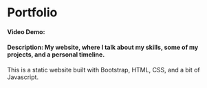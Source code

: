 # Portfolio
#### Video Demo:  <URL HERE>
#### Description: My website, where I talk about my skills, some of my projects, and a personal timeline. 
This is a static website built with Bootstrap, HTML, CSS, and a bit of Javascript.
